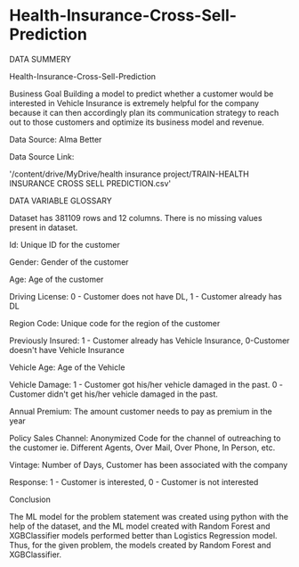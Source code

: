 # Health-Insurance-Cross-Sell-Prediction
DATA SUMMERY

Health-Insurance-Cross-Sell-Prediction

Business Goal Building a model to predict whether a customer would be interested in Vehicle Insurance is extremely helpful for the company because it can then accordingly plan its communication strategy to reach out to those customers and optimize its business model and revenue.

Data Source: Alma Better

Data Source Link:

'/content/drive/MyDrive/health insurance project/TRAIN-HEALTH INSURANCE CROSS SELL PREDICTION.csv'

DATA VARIABLE GLOSSARY

Dataset has 381109 rows and 12 columns. There is no missing values present in dataset.

Id: Unique ID for the customer

Gender: Gender of the customer

Age: Age of the customer

Driving License: 0 - Customer does not have DL, 1 - Customer already has DL

Region Code: Unique code for the region of the customer

Previously Insured: 1 - Customer already has Vehicle Insurance, 0-Customer doesn't have Vehicle Insurance

Vehicle Age: Age of the Vehicle

Vehicle Damage: 1 - Customer got his/her vehicle damaged in the past. 0 -Customer didn't get his/her vehicle damaged in the past.

Annual Premium: The amount customer needs to pay as premium in the year

Policy Sales Channel: Anonymized Code for the channel of outreaching to the customer ie. Different Agents, Over Mail, Over Phone, In Person, etc.

Vintage: Number of Days, Customer has been associated with the company

Response: 1 - Customer is interested, 0 - Customer is not interested

Conclusion

The ML model for the problem statement was created using python with the help of the dataset, and the ML model created with Random Forest and XGBClassifier models performed better than Logistics Regression model. Thus, for the given problem, the models created by Random Forest and XGBClassifier.
